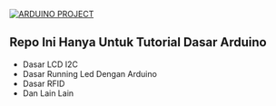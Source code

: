 <a href="#"><img title="ARDUINO PROJECT" src="https://img.shields.io/badge/ARDUINO PROJECT-green?colorA=%23ff0000&colorB=%23017e40&style=for-the-badge"></a>
</p>


## Repo Ini Hanya Untuk Tutorial Dasar Arduino
* Dasar LCD I2C
* Dasar Running Led Dengan Arduino
* Dasar RFID
* Dan Lain Lain
 
